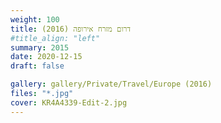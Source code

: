 ```yaml
---
weight: 100
title: דרום מזרח אירופה (2016)
#title_align: "left"
summary: 2015
date: 2020-12-15
draft: false

gallery: gallery/Private/Travel/Europe (2016)
files: "*.jpg"
cover: KR4A4339-Edit-2.jpg
---
```

